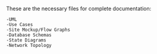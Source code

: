 These are the necessary files for complete documentation:
    
    -UML
    -Use Cases
    -Site Mockup/Flow Graphs
    -Database Schemas
    -State Diagrams
    -Network Topology
